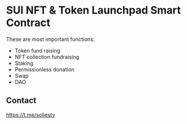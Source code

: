 # SUI NFT & Token Launchpad Smart Contract

These are most important functions:
- Token fund raising
- NFT collection fundraising
- Staking
- Permissionless donation
- Swap
- DAO

## Contact
https://t.me/soljesty
